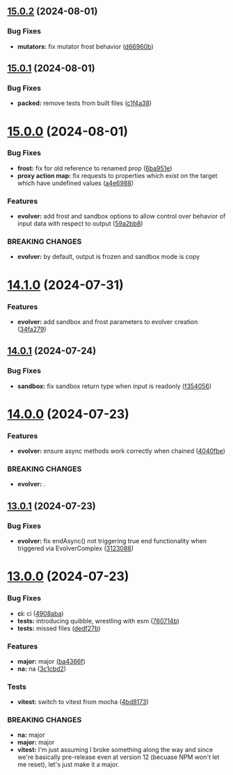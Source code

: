 ## [15.0.2](https://github.com/jakelauer/theseus-js/compare/v15.0.1...v15.0.2) (2024-08-01)


### Bug Fixes

* **mutators:** fix mutator frost behavior ([d66960b](https://github.com/jakelauer/theseus-js/commit/d66960b6940dbe22c43400fce374191977d811ef))

## [15.0.1](https://github.com/jakelauer/theseus-js/compare/v15.0.0...v15.0.1) (2024-08-01)


### Bug Fixes

* **packed:** remove tests from built files ([c1f4a38](https://github.com/jakelauer/theseus-js/commit/c1f4a380e2f9b12455b200ac003f6f5e85398584))

# [15.0.0](https://github.com/jakelauer/theseus-js/compare/v14.1.0...v15.0.0) (2024-08-01)


### Bug Fixes

* **frost:** fix for old reference to renamed prop ([6ba951e](https://github.com/jakelauer/theseus-js/commit/6ba951ebf1c64d0f3e74c7fa42cb113c46e16412))
* **proxy action map:** fix requests to properties which exist on the target which have undefined values ([a4e6988](https://github.com/jakelauer/theseus-js/commit/a4e6988ecbeb2ff9b00b9e0c8e6af0b515462261))


### Features

* **evolver:** add frost and sandbox options to allow control over behavior of input data with respect to output ([59a2bb8](https://github.com/jakelauer/theseus-js/commit/59a2bb89abbcfe094da7ac3400903db18ef4d090))


### BREAKING CHANGES

* **evolver:** by default, output is frozen and sandbox mode is copy

# [14.1.0](https://github.com/jakelauer/theseus-js/compare/v14.0.1...v14.1.0) (2024-07-31)


### Features

* **evolver:** add sandbox and frost parameters to evolver creation ([34fa279](https://github.com/jakelauer/theseus-js/commit/34fa279f1b1fcda147ac6f93815a84bef7da2a7e))

## [14.0.1](https://github.com/jakelauer/theseus-js/compare/v14.0.0...v14.0.1) (2024-07-24)


### Bug Fixes

* **sandbox:** fix sandbox return type when input is readonly ([f354056](https://github.com/jakelauer/theseus-js/commit/f3540560fc28f06ebea7a356bf208f3179caab19))

# [14.0.0](https://github.com/jakelauer/theseus-js/compare/v13.0.1...v14.0.0) (2024-07-23)


### Features

* **evolver:** ensure async methods work correctly when chained ([4040fbe](https://github.com/jakelauer/theseus-js/commit/4040fbeb1ad2472ef36c5576e58f8e00014b5751))


### BREAKING CHANGES

* **evolver:** .

## [13.0.1](https://github.com/jakelauer/theseus-js/compare/v13.0.0...v13.0.1) (2024-07-23)


### Bug Fixes

* **evolver:** fix endAsync() not triggering true end functionality when triggered via EvolverComplex ([3123088](https://github.com/jakelauer/theseus-js/commit/3123088e46c141ef728ee54fcf9c5b7e5231e403))

# [13.0.0](https://github.com/jakelauer/theseus-js/compare/v12.0.11...v13.0.0) (2024-07-23)


### Bug Fixes

* **ci:** ci ([4908aba](https://github.com/jakelauer/theseus-js/commit/4908aba879ba873fb5ffbb86996bd2effe28c1e3))
* **tests:** introducing quibble, wrestling with esm ([760714b](https://github.com/jakelauer/theseus-js/commit/760714b0d64e3f59b8ed64b9dccbaf5f4d674df9))
* **tests:** missed files ([dedf27b](https://github.com/jakelauer/theseus-js/commit/dedf27b1f2bcbad0e8d1fa2eea07bae9867c0639))


### Features

* **major:** major ([ba4366f](https://github.com/jakelauer/theseus-js/commit/ba4366f4c87ee9a66d7c1c19eb1972955924071e))
* **na:** na ([3c1cbd2](https://github.com/jakelauer/theseus-js/commit/3c1cbd23447b09bea276e53853bfc0afe28a1035))


### Tests

* **vitest:** switch to vitest from mocha ([4bd8173](https://github.com/jakelauer/theseus-js/commit/4bd8173ef5dbf951cbb8e54ed90bcf8bb25b20f5))


### BREAKING CHANGES

* **na:** major
* **major:** major
* **vitest:** I'm just assuming I broke something along the way and since we're basically pre-release even at version 12 (becuase NPM won't let me reset), let's just make it a major.
